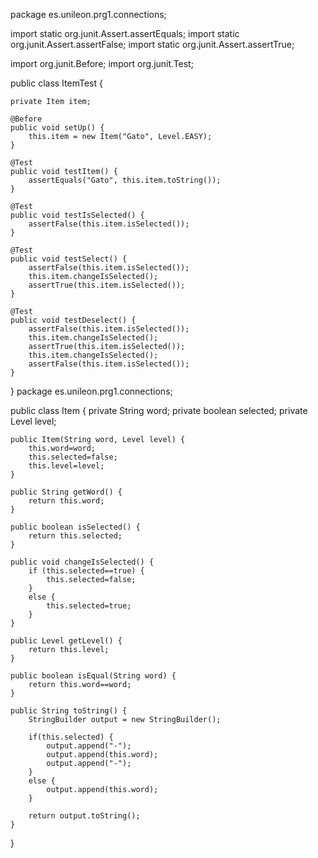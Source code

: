 package es.unileon.prg1.connections;

import static org.junit.Assert.assertEquals;
import static org.junit.Assert.assertFalse;
import static org.junit.Assert.assertTrue;

import org.junit.Before;
import org.junit.Test;

public class ItemTest {

    private Item item;

    @Before
    public void setUp() {
        this.item = new Item("Gato", Level.EASY);
    }

    @Test
    public void testItem() {
        assertEquals("Gato", this.item.toString());
    }

    @Test
    public void testIsSelected() {
        assertFalse(this.item.isSelected());
    }

    @Test
    public void testSelect() {
        assertFalse(this.item.isSelected());
        this.item.changeIsSelected();
        assertTrue(this.item.isSelected());
    }

    @Test
    public void testDeselect() {
        assertFalse(this.item.isSelected());
        this.item.changeIsSelected();
        assertTrue(this.item.isSelected());
        this.item.changeIsSelected();
        assertFalse(this.item.isSelected());
    }
}
package es.unileon.prg1.connections;

public class Item {
    private String word;
    private boolean selected;
    private Level level;

    public Item(String word, Level level) {
        this.word=word;
        this.selected=false;
        this.level=level;
    }

    public String getWord() {
        return this.word;
    }

    public boolean isSelected() {
        return this.selected;
    }

    public void changeIsSelected() {
        if (this.selected==true) {
            this.selected=false;
        }
        else {
            this.selected=true;
        }
    }

    public Level getLevel() {
        return this.level;
    }

    public boolean isEqual(String word) {
        return this.word==word;
    }

    public String toString() {
        StringBuilder output = new StringBuilder();

        if(this.selected) {
            output.append("-");
            output.append(this.word);
            output.append("-");
        }
        else {
            output.append(this.word);
        }

        return output.toString();
    }
}
﻿
